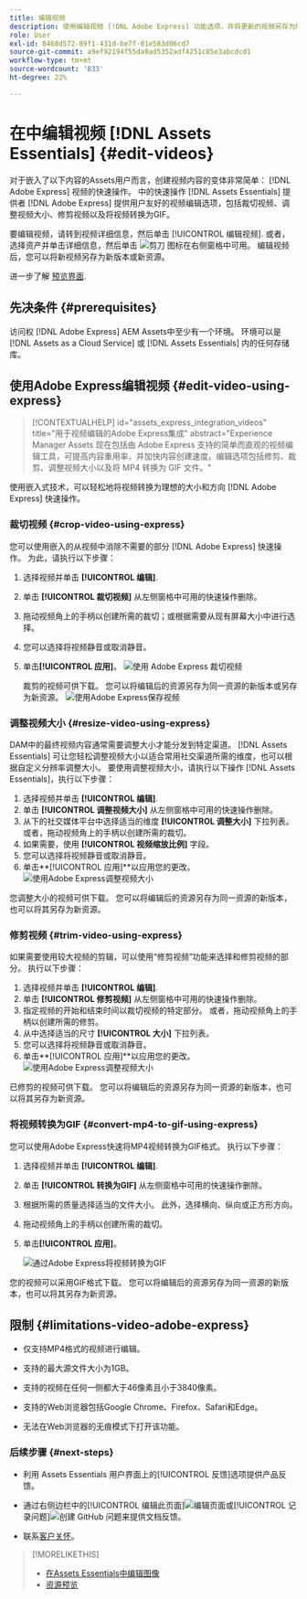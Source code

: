 ```yaml
---
title: 编辑视频
description: 使用编辑视频 [!DNL Adobe Express] 功能选项，并将更新的视频另存为版本。
role: User
exl-id: 8468d572-89f1-431d-be7f-01e583d06cd7
source-git-commit: a9ef92194f55da9ad5352adf4251c85e3abcdcd1
workflow-type: tm+mt
source-wordcount: '833'
ht-degree: 22%

---
```


# 在中编辑视频 [!DNL Assets Essentials] {#edit-videos}

对于嵌入了以下内容的Assets用户而言，创建视频内容的变体非常简单： [!DNL Adobe Express] 视频的快速操作。 中的快速操作 [!DNL Assets Essentials] 提供者 [!DNL Adobe Express] 提供用户友好的视频编辑选项，包括裁切视频、调整视频大小、修剪视频以及将视频转换为GIF。

要编辑视频，请转到视频详细信息，然后单击 [!UICONTROL 编辑视频]. 或者，选择资产并单击详细信息，然后单击 ![剪刀](assets/do-not-localize/cut.svg) 图标在右侧窗格中可用。 编辑视频后，您可以将新视频另存为新版本或新资源。

进一步了解 [预览界面](/help/using/navigate-view.md#preview-assets).

## 先决条件 {#prerequisites}

访问权 [!DNL Adobe Express] AEM Assets中至少有一个环境。 环境可以是 [!DNL Assets as a Cloud Service] 或 [!DNL Assets Essentials] 内的任何存储库。

## 使用Adobe Express编辑视频 {#edit-video-using-express}

>[!CONTEXTUALHELP]
>id="assets_express_integration_videos"
>title="用于视频编辑的Adobe Express集成"
>abstract="Experience Manager Assets 现在包括由 Adobe Express 支持的简单而直观的视频编辑工具，可提高内容重用率，并加快内容创建速度。编辑选项包括修剪、裁剪、调整视频大小以及将 MP4 转换为 GIF 文件。"

使用嵌入式技术，可以轻松地将视频转换为理想的大小和方向 [!DNL Adobe Express] 快速操作。

### 裁切视频 {#crop-video-using-express}

您可以使用嵌入的从视频中消除不需要的部分 [!DNL Adobe Express] 快速操作。 为此，请执行以下步骤：

1. 选择视频并单击 **[!UICONTROL 编辑]**.
2. 单击 **[!UICONTROL 裁切视频]** 从左侧窗格中可用的快速操作删除。
3. 拖动视频角上的手柄以创建所需的裁切；或根据需要从现有屏幕大小中进行选择。
4. 您可以选择将视频静音或取消静音。
5. 单击&#x200B;**[!UICONTROL 应用]**。
   ![使用 Adobe Express 裁切视频](/help/using/assets/adobe-express-crop-video.png)

   裁剪的视频可供下载。 您可以将编辑后的资源另存为同一资源的新版本或另存为新资源。 ![使用Adobe Express保存视频](/help/using/assets/adobe-express-save-video.png)

### 调整视频大小 {#resize-video-using-express}

DAM中的最终视频内容通常需要调整大小才能分发到特定渠道。 [!DNL Assets Essentials] 可让您轻松调整视频大小以适合常用社交渠道所需的维度，也可以根据自定义分辨率调整大小。 要使用调整视频大小，请执行以下操作 [!DNL Assets Essentials]，执行以下步骤：

1. 选择视频并单击 **[!UICONTROL 编辑]**.
2. 单击 **[!UICONTROL 调整视频大小]** 从左侧窗格中可用的快速操作删除。
3. 从下的社交媒体平台中选择适当的维度 **[!UICONTROL 调整大小]** 下拉列表。 或者，拖动视频角上的手柄以创建所需的裁切。
4. 如果需要，使用 **[!UICONTROL 视频缩放比例]** 字段。
5. 您可以选择将视频静音或取消静音。
6. 单击&#x200B;**[!UICONTROL 应用]**以应用您的更改。
   ![使用Adobe Express调整视频大小](/help/using/assets/adobe-express-resize-video.png)

您调整大小的视频可供下载。 您可以将编辑后的资源另存为同一资源的新版本，也可以将其另存为新资源。

### 修剪视频 {#trim-video-using-express}

如果需要使用较大视频的剪辑，可以使用“修剪视频”功能来选择和修剪视频的部分。 执行以下步骤：

1. 选择视频并单击 **[!UICONTROL 编辑]**.
2. 单击 **[!UICONTROL 修剪视频]** 从左侧窗格中可用的快速操作删除。
3. 指定视频的开始和结束时间以裁切视频的特定部分。 或者，拖动视频角上的手柄以创建所需的修剪。
4. 从中选择适当的尺寸 **[!UICONTROL 大小]** 下拉列表。
5. 您可以选择将视频静音或取消静音。
6. 单击&#x200B;**[!UICONTROL 应用]**以应用您的更改。
   ![使用Adobe Express调整视频大小](/help/using/assets/adobe-express-trim-video.png)

已修剪的视频可供下载。 您可以将编辑后的资源另存为同一资源的新版本，也可以将其另存为新资源。

### 将视频转换为GIF {#convert-mp4-to-gif-using-express}

您可以使用Adobe Express快速将MP4视频转换为GIF格式。 执行以下步骤：

1. 选择视频并单击 **[!UICONTROL 编辑]**.
2. 单击 **[!UICONTROL 转换为GIF]** 从左侧窗格中可用的快速操作删除。
3. 根据所需的质量选择适当的文件大小。 此外，选择横向、纵向或正方形方向。
4. 拖动视频角上的手柄以创建所需的裁切。
5. 单击&#x200B;**[!UICONTROL 应用]**。

   ![通过Adobe Express将视频转换为GIF](/help/using/assets/adobe-express-convert-video-to-gif.png)

您的视频可以采用GIF格式下载。 您可以将编辑后的资源另存为同一资源的新版本，也可以将其另存为新资源。

## 限制 {#limitations-video-adobe-express}

* 仅支持MP4格式的视频进行编辑。

* 支持的最大源文件大小为1GB。

* 支持的视频在任何一侧都大于46像素且小于3840像素。

* 支持的Web浏览器包括Google Chrome、Firefox、Safari和Edge。

* 无法在Web浏览器的无痕模式下打开该功能。

### 后续步骤 {#next-steps}

* 利用 Assets Essentials 用户界面上的[!UICONTROL 反馈]选项提供产品反馈。

* 通过右侧边栏中的[!UICONTROL 编辑此页面]![编辑页面](assets/do-not-localize/edit-page.png)或[!UICONTROL 记录问题]![创建 GitHub 问题](assets/do-not-localize/github-issue.png)来提供文档反馈。

* 联系[客户关怀](https://experienceleague.adobe.com/?support-solution=General#support)。

>[!MORELIKETHIS]
>
>* [在Assets Essentials中编辑图像](/help/using/edit-images.md)
>* [资源预览](/help/using/navigate-view.md#preview-assets)
